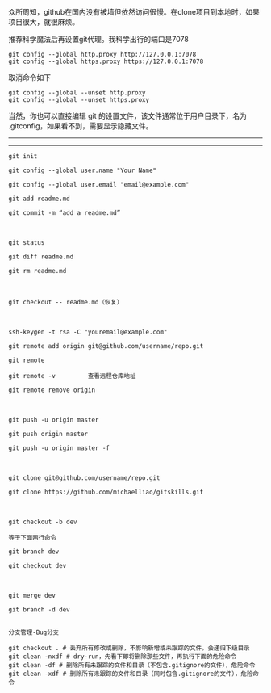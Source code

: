 众所周知，github在国内没有被墙但依然访问很慢。在clone项目到本地时，如果项目很大，就很麻烦。

推荐科学魔法后再设置git代理。我科学出行的端口是7078

```
git config --global http.proxy http://127.0.0.1:7078
git config --global https.proxy https://127.0.0.1:7078
```

取消命令如下

```
git config --global --unset http.proxy
git config --global --unset https.proxy
```

当然，你也可以直接编辑 git 的设置文件，该文件通常位于用户目录下，名为 .gitconfig，如果看不到，需要显示隐藏文件。

---
---

```
git init
```

```
git config --global user.name "Your Name"

git config --global user.email "email@example.com"
```


```
git add readme.md

git commit -m “add a readme.md”
```

 
```
git status

git diff readme.md
```

```
git rm readme.md
```
 
```
git checkout -- readme.md（恢复）
```
 
```
ssh-keygen -t rsa -C "youremail@example.com"
```
```
git remote add origin git@github.com/username/repo.git

git remote 

git remote -v         查看远程仓库地址

git remote remove origin
```
 
```
git push -u origin master

git push origin master

git push -u origin master -f
```
 
```
git clone git@github.com/username/repo.git

git clone https://github.com/michaelliao/gitskills.git
```
 
```
git checkout -b dev

等于下面两行命令

git branch dev

git checkout dev
```
 
```
git merge dev

git branch -d dev


分支管理-Bug分支
```

```
git checkout . # 丢弃所有修改或删除，不影响新增或未跟踪的文件。会递归下级目录
git clean -nxdf # dry-run，先看下即将删除那些文件，再执行下面的危险命令
git clean -df # 删除所有未跟踪的文件和目录（不包含.gitignore的文件），危险命令
git clean -xdf # 删除所有未跟踪的文件和目录（同时包含.gitignore的文件），危险命令
```